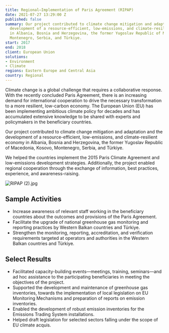 ```yaml
---
title: Regional—Implementation of Paris Agreement (RIPAP)
date: 2021-07-27 13:29:00 Z
published: false
summary: Our project contributed to climate change mitigation and adaptation and the
  development of a resource-efficient, low-emissions, and climate-resilient economy
  in Albania, Bosnia and Herzegovina, the former Yugoslav Republic of Macedonia, Kosovo,
  Montenegro, Serbia, and Türkiye.
start: 2017
end: 2018
client: European Union
solutions:
- Environment
- Climate
regions: Eastern Europe and Central Asia
country: Regional
---
```


Climate change is a global challenge that requires a collaborative response. With the recently concluded Paris Agreement, there is an increasing demand for international cooperation to drive the necessary transformation to a more resilient, low-carbon economy. The European Union (EU) has been implementing ambitious climate policy for decades and has accumulated extensive knowledge to be shared with experts and policymakers in the beneficiary countries. 

Our project contributed to climate change mitigation and adaptation and the development of a resource-efficient, low-emissions, and climate-resilient economy in Albania, Bosnia and Herzegovina, the former Yugoslav Republic of Macedonia, Kosovo, Montenegro, Serbia, and Türkiye.
 
We helped the countries implement the 2015 Paris Climate Agreement and low-emissions development strategies. Additionally, the project enabled regional cooperation through the exchange of information, best practices, experience, and awareness-raising.  

![RIPAP (2).jpg](/uploads/RIPAP%20(2).jpg)
 
## Sample Activities

* Increase awareness of relevant staff working in the beneficiary countries about the outcomes and provisions of the Paris Agreement.  
* Facilitate the upgrade of national greenhouse gas monitoring and reporting practices by Western Balkan countries and Türkiye.
* Strengthen the monitoring, reporting, accreditation, and verification requirements targeted at operators and authorities in the Western Balkan countries and Türkiye. 

## Select Results
 
* Facilitated capacity-building events—meetings, training, seminars—and ad hoc assistance to the participating beneficiaries in meeting the objectives of the project. 
* Supported the development and maintenance of greenhouse gas inventories, towards the implementation of local legislation on EU Monitoring Mechanisms and preparation of reports on emission inventories.
* Enabled the development of robust emission inventories for the Emissions Trading System installations.
* Helped draft legislation for selected sectors falling under the scope of EU climate acquis.